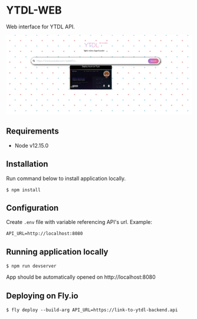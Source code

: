 # YTDL-WEB

Web interface for YTDL API.

![YTDL Web Application](docs/web.png)

##  Requirements

* Node v12.15.0

## Installation
Run command below to install application locally.
```shell
$ npm install
```
## Configuration
Create `.env` file with variable referencing API's url. Example:
```
API_URL=http://localhost:8080
```

## Running application locally
```
$ npm run devserver
```

App should be automatically opened on http://localhost:8080

## Deploying on Fly.io
```shell
$ fly deploy --build-arg API_URL=https://link-to-ytdl-backend.api
```